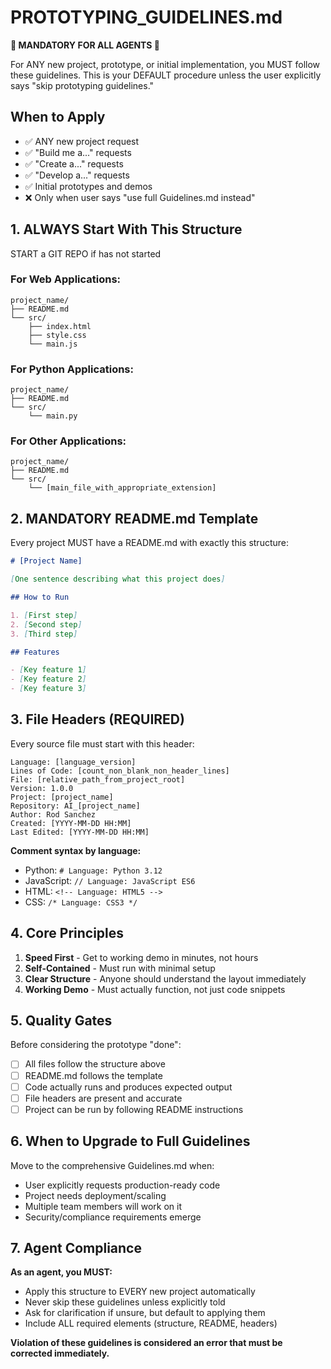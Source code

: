 # PROTOTYPING_GUIDELINES.md

**🚨 MANDATORY FOR ALL AGENTS 🚨**

For ANY new project, prototype, or initial implementation, you MUST follow these guidelines. This is your DEFAULT procedure unless the user explicitly says "skip prototyping guidelines."

## When to Apply
- ✅ ANY new project request
- ✅ "Build me a..." requests
- ✅ "Create a..." requests  
- ✅ "Develop a..." requests
- ✅ Initial prototypes and demos
- ❌ Only when user says "use full Guidelines.md instead"

## 1. ALWAYS Start With This Structure
START a GIT REPO if has not started



### For Web Applications:
```
project_name/
├── README.md
└── src/
    ├── index.html
    ├── style.css
    └── main.js
```

### For Python Applications:
```
project_name/
├── README.md
└── src/
    └── main.py
```

### For Other Applications:
```
project_name/
├── README.md
└── src/
    └── [main_file_with_appropriate_extension]
```

## 2. MANDATORY README.md Template

Every project MUST have a README.md with exactly this structure:

```markdown
# [Project Name]

[One sentence describing what this project does]

## How to Run

1. [First step]
2. [Second step]
3. [Third step]

## Features

- [Key feature 1]
- [Key feature 2]
- [Key feature 3]
```

## 3. File Headers (REQUIRED)

Every source file must start with this header:

```
Language: [language_version]
Lines of Code: [count_non_blank_non_header_lines]
File: [relative_path_from_project_root]
Version: 1.0.0
Project: [project_name]
Repository: AI_[project_name]
Author: Rod Sanchez
Created: [YYYY-MM-DD HH:MM]
Last Edited: [YYYY-MM-DD HH:MM]
```

**Comment syntax by language:**
- Python: `# Language: Python 3.12`
- JavaScript: `// Language: JavaScript ES6`
- HTML: `<!-- Language: HTML5 -->`
- CSS: `/* Language: CSS3 */`

## 4. Core Principles

1. **Speed First** - Get to working demo in minutes, not hours
2. **Self-Contained** - Must run with minimal setup
3. **Clear Structure** - Anyone should understand the layout immediately
4. **Working Demo** - Must actually function, not just code snippets

## 5. Quality Gates

Before considering the prototype "done":
- [ ] All files follow the structure above
- [ ] README.md follows the template
- [ ] Code actually runs and produces expected output
- [ ] File headers are present and accurate
- [ ] Project can be run by following README instructions

## 6. When to Upgrade to Full Guidelines

Move to the comprehensive Guidelines.md when:
- User explicitly requests production-ready code
- Project needs deployment/scaling
- Multiple team members will work on it
- Security/compliance requirements emerge

## 7. Agent Compliance

**As an agent, you MUST:**
- Apply this structure to EVERY new project automatically
- Never skip these guidelines unless explicitly told
- Ask for clarification if unsure, but default to applying them
- Include ALL required elements (structure, README, headers)

**Violation of these guidelines is considered an error that must be corrected immediately.**